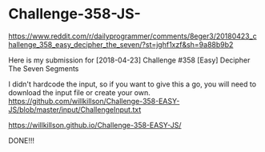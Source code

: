 # Challenge-358-JS-
https://www.reddit.com/r/dailyprogrammer/comments/8eger3/20180423_challenge_358_easy_decipher_the_seven/?st=jghf1xzf&sh=9a88b9b2

Here is my submission for [2018-04-23] Challenge #358 [Easy] Decipher The Seven Segments

I didn't hardcode the input, so if you want to give this a go, you will need to download the input file or create your own.
https://github.com/willkillson/Challenge-358-EASY-JS/blob/master/input/ChallengeInput.txt

https://willkillson.github.io/Challenge-358-EASY-JS/

DONE!!!
